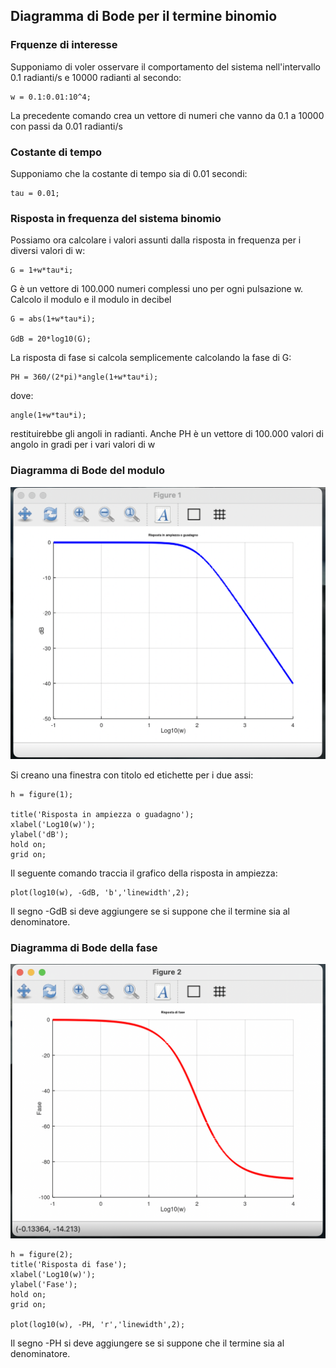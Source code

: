 ## Diagramma di Bode per il termine binomio 

### Frquenze di interesse

Supponiamo di voler osservare il comportamento del sistema nell'intervallo 0.1 radianti/s e 10000 radianti al secondo:

    w = 0.1:0.01:10^4;

La precedente comando crea un vettore di numeri che vanno da 0.1 a 10000 con passi da 0.01 radianti/s

### Costante di tempo

Supponiamo che la costante di tempo sia di 0.01 secondi:

    tau = 0.01;

### Risposta in frequenza del sistema binomio

Possiamo ora calcolare i valori assunti dalla risposta in frequenza per i diversi valori di w:

    G = 1+w*tau*i;

G è un vettore di 100.000 numeri complessi uno per ogni pulsazione w. Calcolo il modulo e il modulo in decibel

    G = abs(1+w*tau*i);

    GdB = 20*log10(G);

La risposta di fase si calcola semplicemente calcolando la fase di G:

    PH = 360/(2*pi)*angle(1+w*tau*i);

dove:

    angle(1+w*tau*i);

restituirebbe gli angoli in radianti. Anche PH è un vettore di 100.000 valori di angolo in gradi per i vari valori di w

### Diagramma di Bode del modulo 

![This is an image](binomial_term/binomio_ampiezza_db.png)

Si creano una finestra con titolo ed etichette per i due assi:

    h = figure(1);

    title('Risposta in ampiezza o guadagno');
    xlabel('Log10(w)');
    ylabel('dB');
    hold on;
    grid on;


Il seguente comando traccia il grafico della risposta in ampiezza:

    plot(log10(w), -GdB, 'b','linewidth',2);

Il segno -GdB si deve aggiungere se si suppone che il termine sia al denominatore.

### Diagramma di Bode della fase

![This is an image](https://github.com/davidedifilippo/bode_trace_matlab_scripts/blob/main/Binomial_term/Binomio_fase.png)

    h = figure(2);
    title('Risposta di fase');
    xlabel('Log10(w)');
    ylabel('Fase');
    hold on;
    grid on;

    plot(log10(w), -PH, 'r','linewidth',2);

Il segno -PH si deve aggiungere se si suppone che il termine sia al denominatore.
